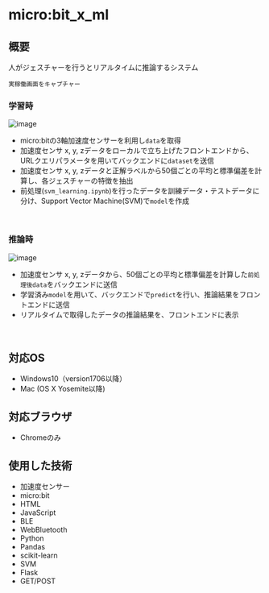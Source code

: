 # micro:bit_x_ml

## 概要

人がジェスチャーを行うとリアルタイムに推論するシステム

`実稼働画面をキャプチャー`

### 学習時

![image](https://user-images.githubusercontent.com/89716609/219562041-d5650eab-eff7-4d0d-8ba3-6be6571088bd.png)

- micro:bitの3軸加速度センサーを利用し`data`を取得
- 加速度センサ x, y, zデータをローカルで立ち上げたフロントエンドから、URLクエリパラメータを用いてバックエンドに`dataset`を送信
- 加速度センサ x, y, zデータと正解ラベルから50個ごとの平均と標準偏差を計算し、各ジェスチャーの特徴を抽出
- 前処理(`svm_learning.ipynb`)を行ったデータを訓練データ・テストデータに分け、Support Vector Machine(SVM)で`model`を作成

<br>

### 推論時

![image](https://user-images.githubusercontent.com/89716609/219563745-78d0f230-cca2-48c8-849d-821eb7e57a52.png)

- 加速度センサ x, y, zデータから、50個ごとの平均と標準偏差を計算した`前処理後data`をバックエンドに送信
- 学習済み`model`を用いて、バックエンドで`predict`を行い、推論結果をフロントエンドに送信
- リアルタイムで取得したデータの推論結果を、フロントエンドに表示

<br>

## 対応OS
- Windows10（version1706以降）
- Mac (OS X Yosemite以降)

## 対応ブラウザ
- Chromeのみ

## 使用した技術
- 加速度センサー
- micro:bit
- HTML
- JavaScript
- BLE
- WebBluetooth
- Python
- Pandas
- scikit-learn
- SVM
- Flask
- GET/POST

